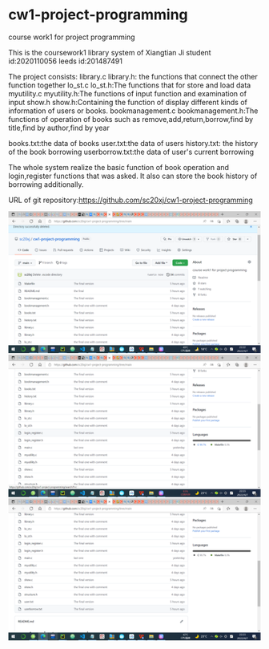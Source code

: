 # cw1-project-programming
course work1 for project programming


This is the coursework1 library system of Xiangtian Ji 
student id:2020110056
leeds id:201487491

The project consists:
library.c library.h: the functions that connect the other function together
lo_st.c lo_st.h:The functions that for store and load data
myutility.c myutility.h:The functions of input function and examination of input
show.h show.h:Containing the function of display different kinds of information of users or books.
bookmanagement.c bookmanagement.h:The functions of operation of books such as remove,add,return,borrow,find by title,find by author,find by year 

books.txt:the data of books
user.txt:the data of users
history.txt: the history of the book borrowing
userborrow.txt:the data of user's current borrowing

The whole system realize the basic function of book operation and login,register functions that was asked. It also can store the book history of borrowing additionally.







URL of git repository:https://github.com/sc20xj/cw1-project-programming

![image](first.png)
![image](second.png)
![image](third.png)




